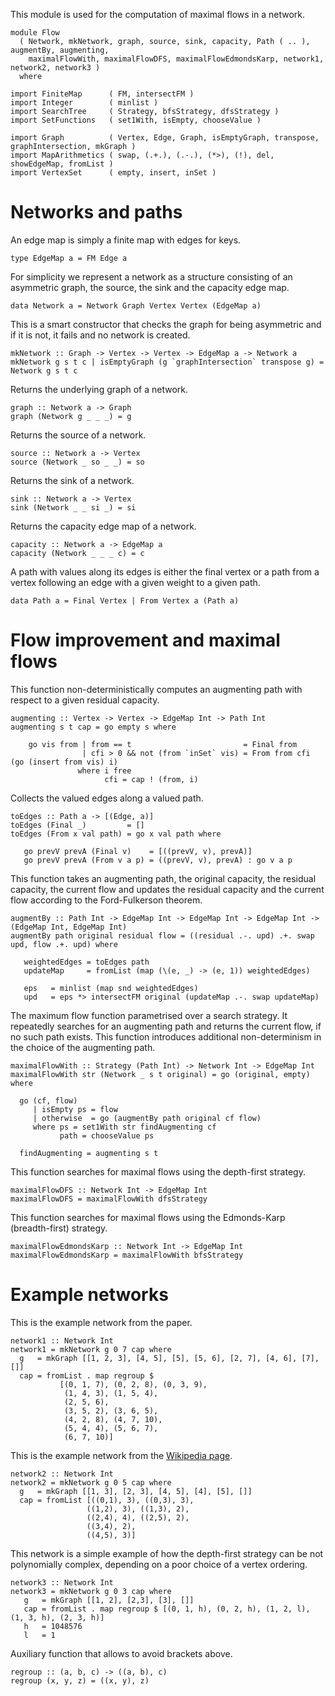 This module is used for the computation of maximal flows in a network.

``` 
module Flow 
  ( Network, mkNetwork, graph, source, sink, capacity, Path ( .. ), augmentBy, augmenting,
    maximalFlowWith, maximalFlowDFS, maximalFlowEdmondsKarp, network1, network2, network3 ) 
  where

import FiniteMap      ( FM, intersectFM )
import Integer        ( minlist )
import SearchTree     ( Strategy, bfsStrategy, dfsStrategy )
import SetFunctions   ( set1With, isEmpty, chooseValue )
```

``` 
import Graph          ( Vertex, Edge, Graph, isEmptyGraph, transpose, graphIntersection, mkGraph )
import MapArithmetics ( swap, (.+.), (.-.), (*>), (!), del, showEdgeMap, fromList ) 
import VertexSet      ( empty, insert, inSet )
```

Networks and paths
==================

An edge map is simply a finite map with edges for keys.

``` 
type EdgeMap a = FM Edge a
```

For simplicity we represent a network as a structure consisting of an
asymmetric graph, the source, the sink and the capacity edge map.

``` 
data Network a = Network Graph Vertex Vertex (EdgeMap a)
```

This is a smart constructor that checks the graph for being asymmetric
and if it is not, it fails and no network is created.

``` 
mkNetwork :: Graph -> Vertex -> Vertex -> EdgeMap a -> Network a
mkNetwork g s t c | isEmptyGraph (g `graphIntersection` transpose g) = Network g s t c
```

Returns the underlying graph of a network.

``` 
graph :: Network a -> Graph
graph (Network g _ _ _) = g
```

Returns the source of a network.

``` 
source :: Network a -> Vertex
source (Network _ so _ _) = so
```

Returns the sink of a network.

``` 
sink :: Network a -> Vertex
sink (Network _ _ si _) = si
```

Returns the capacity edge map of a network.

``` 
capacity :: Network a -> EdgeMap a
capacity (Network _ _ _ c) = c
```

A path with values along its edges is either the final vertex or a path
from a vertex following an edge with a given weight to a given path.

``` 
data Path a = Final Vertex | From Vertex a (Path a)
```

Flow improvement and maximal flows
==================================

This function non-deterministically computes an augmenting path with
respect to a given residual capacity.

``` 
augmenting :: Vertex -> Vertex -> EdgeMap Int -> Path Int
augmenting s t cap = go empty s where

    go vis from | from == t                         = Final from
                | cfi > 0 && not (from `inSet` vis) = From from cfi (go (insert from vis) i)
               where i free
                     cfi = cap ! (from, i)
```

Collects the valued edges along a valued path.

``` 
toEdges :: Path a -> [(Edge, a)]
toEdges (Final _)         = []
toEdges (From x val path) = go x val path where
```

``` 
   go prevV prevA (Final v)    = [((prevV, v), prevA)]
   go prevV prevA (From v a p) = ((prevV, v), prevA) : go v a p
```

This function takes an augmenting path, the original capacity, the
residual capacity, the current flow and updates the residual capacity
and the current flow according to the Ford-Fulkerson theorem.

``` 
augmentBy :: Path Int -> EdgeMap Int -> EdgeMap Int -> EdgeMap Int -> (EdgeMap Int, EdgeMap Int)
augmentBy path original residual flow = ((residual .-. upd) .+. swap upd, flow .+. upd) where

   weightedEdges = toEdges path
   updateMap     = fromList (map (\(e, _) -> (e, 1)) weightedEdges)

   eps   = minlist (map snd weightedEdges)
   upd   = eps *> intersectFM original (updateMap .-. swap updateMap)
```

The maximum flow function parametrised over a search strategy. It
repeatedly searches for an augmenting path and returns the current flow,
if no such path exists. This function introduces additional
non-determinism in the choice of the augmenting path.

``` 
maximalFlowWith :: Strategy (Path Int) -> Network Int -> EdgeMap Int
maximalFlowWith str (Network _ s t original) = go (original, empty) where

  go (cf, flow) 
     | isEmpty ps = flow
     | otherwise  = go (augmentBy path original cf flow)
     where ps = set1With str findAugmenting cf
           path = chooseValue ps

  findAugmenting = augmenting s t
```

This function searches for maximal flows using the depth-first strategy.

``` 
maximalFlowDFS :: Network Int -> EdgeMap Int
maximalFlowDFS = maximalFlowWith dfsStrategy
```

This function searches for maximal flows using the Edmonds-Karp
(breadth-first) strategy.

``` 
maximalFlowEdmondsKarp :: Network Int -> EdgeMap Int
maximalFlowEdmondsKarp = maximalFlowWith bfsStrategy
```

Example networks
================

This is the example network from the paper.

``` 
network1 :: Network Int
network1 = mkNetwork g 0 7 cap where
  g   = mkGraph [[1, 2, 3], [4, 5], [5], [5, 6], [2, 7], [4, 6], [7], []]
  cap = fromList . map regroup $
           [(0, 1, 7), (0, 2, 8), (0, 3, 9),
            (1, 4, 3), (1, 5, 4),
            (2, 5, 6),
            (3, 5, 2), (3, 6, 5),
            (4, 2, 8), (4, 7, 10),
            (5, 4, 4), (5, 6, 7),
            (6, 7, 10)]
```

This is the example network from the [Wikipedia
page](http://en.wikipedia.org/wiki/Maximal_flow).

``` 
network2 :: Network Int
network2 = mkNetwork g 0 5 cap where
  g   = mkGraph [[1, 3], [2, 3], [4, 5], [4], [5], []]
  cap = fromList [((0,1), 3), ((0,3), 3), 
                 ((1,2), 3), ((1,3), 2), 
                 ((2,4), 4), ((2,5), 2), 
                 ((3,4), 2), 
                 ((4,5), 3)]
```

This network is a simple example of how the depth-first strategy can be
not polynomially complex, depending on a poor choice of a vertex
ordering.

``` 
network3 :: Network Int
network3 = mkNetwork g 0 3 cap where
   g   = mkGraph [[1, 2], [2,3], [3], []]
   cap = fromList . map regroup $ [(0, 1, h), (0, 2, h), (1, 2, l), (1, 3, h), (2, 3, h)]
   h   = 1048576
   l   = 1
```

Auxiliary function that allows to avoid brackets above.

``` 
regroup :: (a, b, c) -> ((a, b), c)
regroup (x, y, z) = ((x, y), z)
```

